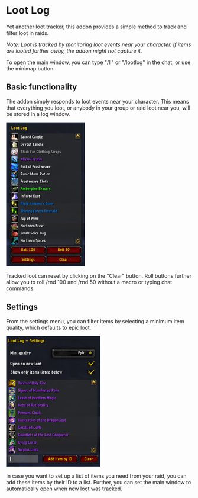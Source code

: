# Loot Log

Yet another loot tracker, this addon provides a simple method to track and filter loot in raids.

*Note: Loot is tracked by monitoring loot events near your character. If items are looted farther away, the addon might not capture it.*



To open the main window, you can type "/ll" or "/lootlog" in the chat, or use the minimap button.



## Basic functionality

The addon simply responds to loot events near your character. This means that everything you loot, or anybody in your group or raid loot near you, will be stored in a log window.

![Main loot window](screenshot_lootlog.png)

Tracked loot can reset by clicking on the "Clear" button. Roll buttons further allow you to roll /rnd 100 and /rnd 50 without a macro or typing chat commands.



## Settings

From the settings menu, you can filter items by selecting a minimum item quality, which defaults to epic loot.

![Settings window](screenshot_settings.png)

In case you want to set up a list of items you need from your raid, you can add these items by their ID to a list. Further, you can set the main window to automatically open when new loot was tracked.